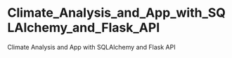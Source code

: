 # Climate_Analysis_and_App_with_SQLAlchemy_and_Flask_API
Climate Analysis and App with SQLAlchemy and Flask API
